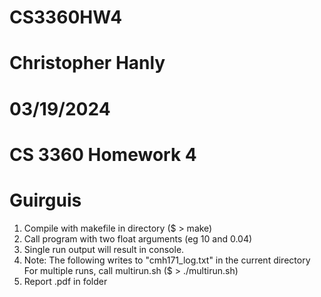 # CS3360HW4
# Christopher Hanly
# 03/19/2024
# CS 3360 Homework 4
# Guirguis

1. Compile with makefile in directory ($ > make)
2. Call program with two float arguments (eg 10 and 0.04)
3. Single run output will result in console.
4. Note: The following writes to "cmh171_log.txt" in the current directory
	For multiple runs, call multirun.sh ($ > ./multirun.sh)
5. Report .pdf in folder


